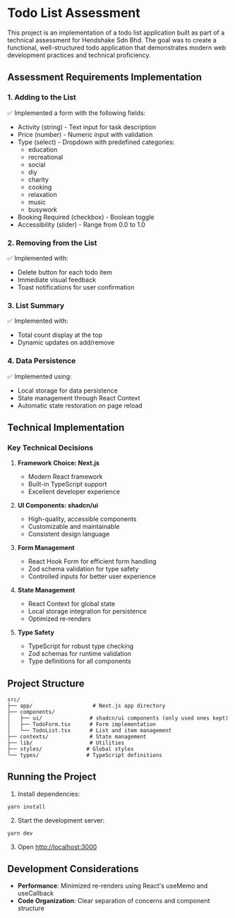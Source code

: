 # Todo List Assessment

This project is an implementation of a todo list application built as part of a technical assessment for Hendshake Sdn Bhd. The goal was to create a functional, well-structured todo application that demonstrates modern web development practices and technical proficiency.

## Assessment Requirements Implementation

### 1. Adding to the List
✅ Implemented a form with the following fields:
- Activity (string) - Text input for task description
- Price (number) - Numeric input with validation
- Type (select) - Dropdown with predefined categories:
  - education
  - recreational
  - social
  - diy
  - charity
  - cooking
  - relaxation
  - music
  - busywork
- Booking Required (checkbox) - Boolean toggle
- Accessibility (slider) - Range from 0.0 to 1.0

### 2. Removing from the List
✅ Implemented with:
- Delete button for each todo item
- Immediate visual feedback
- Toast notifications for user confirmation

### 3. List Summary
✅ Implemented with:
- Total count display at the top
- Dynamic updates on add/remove

### 4. Data Persistence
✅ Implemented using:
- Local storage for data persistence
- State management through React Context
- Automatic state restoration on page reload

## Technical Implementation

### Key Technical Decisions

1. **Framework Choice: Next.js**
   - Modern React framework
   - Built-in TypeScript support
   - Excellent developer experience

2. **UI Components: shadcn/ui**
   - High-quality, accessible components
   - Customizable and maintainable
   - Consistent design language

3. **Form Management**
   - React Hook Form for efficient form handling
   - Zod schema validation for type safety
   - Controlled inputs for better user experience

4. **State Management**
   - React Context for global state
   - Local storage integration for persistence
   - Optimized re-renders

5. **Type Safety**
   - TypeScript for robust type checking
   - Zod schemas for runtime validation
   - Type definitions for all components

## Project Structure

```
src/
├── app/                   # Next.js app directory
├── components/           
│   ├── ui/               # shadcn/ui components (only used ones kept)
│   ├── TodoForm.tsx      # Form implementation
│   └── TodoList.tsx      # List and item management
├── contexts/             # State management
├── lib/                  # Utilities
├── styles/              # Global styles
└── types/               # TypeScript definitions
```

## Running the Project

1. Install dependencies:
```bash
yarn install
```

2. Start the development server:
```bash
yarn dev
```

3. Open [http://localhost:3000](http://localhost:3000)

## Development Considerations

- **Performance**: Minimized re-renders using React's useMemo and useCallback
- **Code Organization**: Clear separation of concerns and component structure